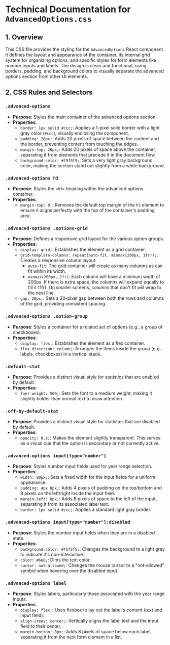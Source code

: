 # Technical Documentation for `AdvancedOptions.css`

## 1. Overview

This CSS file provides the styling for the `AdvancedOptions` React component. It defines the layout and appearance of the container, its internal grid system for organizing options, and specific styles for form elements like number inputs and labels. The design is clean and functional, using borders, padding, and background colors to visually separate the advanced options section from other UI elements.

## 2. CSS Rules and Selectors

### `.advanced-options`

- **Purpose**: Styles the main container of the advanced options section.
- **Properties**:
    - `border: 1px solid #ccc;`: Applies a 1-pixel solid border with a light gray color (`#ccc`), visually enclosing the component.
    - `padding: 20px;`: Adds 20 pixels of space between the content and the border, preventing content from touching the edges.
    - `margin-top: 20px;`: Adds 20 pixels of space above the container, separating it from elements that precede it in the document flow.
    - `background-color: #f9f9f9;`: Sets a very light gray background color, making the section stand out slightly from a white background.

### `.advanced-options h3`

- **Purpose**: Styles the `<h3>` heading within the advanced options container.
- **Properties**:
    - `margin-top: 0;`: Removes the default top margin of the `h3` element to ensure it aligns perfectly with the top of the container's padding area.

### `.advanced-options .options-grid`

- **Purpose**: Defines a responsive grid layout for the various option groups.
- **Properties**:
    - `display: grid;`: Establishes the element as a grid container.
    - `grid-template-columns: repeat(auto-fit, minmax(200px, 1fr));`: Creates a responsive column layout.
        - `auto-fit`: The grid container will create as many columns as can fit within its width.
        - `minmax(200px, 1fr)`: Each column will have a minimum width of 200px. If there is extra space, the columns will expand equally to fill it (1fr). On smaller screens, columns that don't fit will wrap to the next line.
    - `gap: 20px;`: Sets a 20-pixel gap between both the rows and columns of the grid, providing consistent spacing.

### `.advanced-options .option-group`

- **Purpose**: Styles a container for a related set of options (e.g., a group of checkboxes).
- **Properties**:
    - `display: flex;`: Establishes the element as a flex container.
    - `flex-direction: column;`: Arranges the items inside the group (e.g., labels, checkboxes) in a vertical stack.

### `.default-stat`

- **Purpose**: Provides a distinct visual style for statistics that are enabled by default.
- **Properties**:
    - `font-weight: 500;`: Sets the font to a medium weight, making it slightly bolder than normal text to draw attention.

### `.off-by-default-stat`

- **Purpose**: Provides a distinct visual style for statistics that are disabled by default.
- **Properties**:
    - `opacity: 0.8;`: Makes the element slightly transparent. This serves as a visual cue that the option is secondary or not currently active.

### `.advanced-options input[type="number"]`

- **Purpose**: Styles number input fields used for year range selection.
- **Properties**:
    - `width: 80px;`: Sets a fixed width for the input fields for a uniform appearance.
    - `padding: 4px 8px;`: Adds 4 pixels of padding on the top/bottom and 8 pixels on the left/right inside the input field.
    - `margin-left: 8px;`: Adds 8 pixels of space to the left of the input, separating it from its associated label text.
    - `border: 1px solid #ccc;`: Applies a standard light gray border.

### `.advanced-options input[type="number"]:disabled`

- **Purpose**: Styles the number input fields when they are in a disabled state.
- **Properties**:
    - `background-color: #f5f5f5;`: Changes the background to a light gray to indicate it's non-interactive.
    - `color: #666;`: Dims the text color.
    - `cursor: not-allowed;`: Changes the mouse cursor to a "not-allowed" symbol when hovering over the disabled input.

### `.advanced-options label`

- **Purpose**: Styles labels, particularly those associated with the year range inputs.
- **Properties**:
    - `display: flex;`: Uses flexbox to lay out the label's content (text and input field).
    - `align-items: center;`: Vertically aligns the label text and the input field to their center.
    - `margin-bottom: 8px;`: Adds 8 pixels of space below each label, separating it from the next form element in a list.